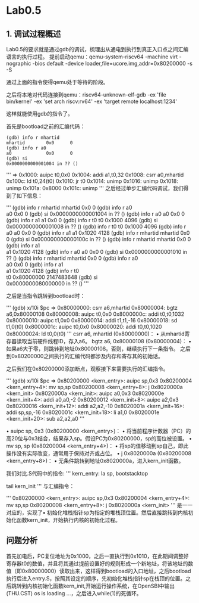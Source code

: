 # Lab0.5

## 1. 调试过程概述

Lab0.5的要求就是通过gdb的调试，梳理出从通电到执行到真正入口点之间汇编语言的执行过程。
提前启动qemu：qemu-system-riscv64 -machine virt -nographic -bios default -device loader,file=ucore.img,addr=0x80200000 -s -S

通过上面的指令使得qemu处于等待的阶段。

之后将本地对代码连接到qemu：riscv64-unknown-elf-gdb -ex 'file bin/kernel' -ex 'set arch riscv:rv64' -ex 'target remote localhost:1234'

这样就能使用gdb的指令了。

首先是bootload之前的汇编代码：


```
(gdb) info r mhartid
mhartid        0x0      0
(gdb) info r a0     
a0             0x0      0
(gdb) si
0x0000000000001004 in ?? ()
```

'''
=> 0x1000:      auipc   t0,0x0
   0x1004:      addi    a1,t0,32
   0x1008:      csrr    a0,mhartid
   0x100c:      ld      t0,24(t0)
   0x1010:      jr      t0
   0x1014:      unimp
   0x1016:      unimp
   0x1018:      unimp
   0x101a:      0x8000
   0x101c:      unimp
'''
之后经过单步汇编代码调试，我们得到了如下信息：


'''
(gdb) info r mhartid
mhartid        0x0      0
(gdb) info r a0     
a0             0x0      0
(gdb) si
0x0000000000001004 in ?? ()
(gdb) info r a0
a0             0x0      0
(gdb) info r a1
a1             0x0      0
(gdb) info r t0
t0             0x1000   4096
(gdb) si
0x0000000000001008 in ?? ()
(gdb) info r t0
t0             0x1000   4096
(gdb) info r a0
a0             0x0      0
(gdb) info r a1
a1             0x1020   4128
(gdb) info r mhartid
mhartid        0x0      0
(gdb) si
0x000000000000100c in ?? ()
(gdb) info r mhartid
mhartid        0x0      0
(gdb) info r a1     
a1             0x1020   4128
(gdb) info r a0
a0             0x0      0
(gdb) si
0x0000000000001010 in ?? ()
(gdb) info r mhartid
mhartid        0x0      0
(gdb) info r a0     
a0             0x0      0
(gdb) info r a1     
a1             0x1020   4128
(gdb) info r t0     
t0             0x80000000       2147483648
(gdb) si       
0x0000000080000000 in ?? ()
'''


之后是当指令跳转到bootload时：

'''
(gdb) x/10i $pc
=> 0x80000000:  csrr    a6,mhartid
   0x80000004:  bgtz    a6,0x80000108
   0x80000008:  auipc   t0,0x0
   0x8000000c:  addi    t0,t0,1032
   0x80000010:  auipc   t1,0x0
   0x80000014:  addi    t1,t1,-16
   0x80000018:  sd      t1,0(t0)
   0x8000001c:  auipc   t0,0x0
   0x80000020:  addi    t0,t0,1020
   0x80000024:  ld      t0,0(t0)
'''
csrr a6, mhartid (0x80000000)：
•	从mhartid寄存器读取当前硬件线程ID，存入a6。
bgtz a6, 0x80000108 (0x80000004)：
•	如果a6大于零，则跳转到地址0x80000108。否则，继续执行下一条指令。
之后到0x80200000之间执行的汇编代码都涉及内存和寄存其的初始话。


之后我们在0x80200000添加断点，观察接下来需要执行的汇编指令。

'''
(gdb) x/10i $pc
=> 0x80200000 <kern_entry>:     auipc   sp,0x3
   0x80200004 <kern_entry+4>:   mv      sp,sp
   0x80200008 <kern_entry+8>:   j       0x8020000a <kern_init>
   0x8020000a <kern_init>:      auipc   a0,0x3
   0x8020000e <kern_init+4>:    addi    a0,a0,-2
   0x80200012 <kern_init+8>:    auipc   a2,0x3
   0x80200016 <kern_init+12>:   addi    a2,a2,-10
   0x8020001a <kern_init+16>:   addi    sp,sp,-16
   0x8020001c <kern_init+18>:   li      a1,0
   0x8020001e <kern_init+20>:   sub     a2,a2,a0
'''

•  auipc sp, 0x3 (0x80200000 <kern_entry>)：
•	将当前程序计数器（PC）的高20位与0x3结合，结果存入sp。假设PC为0x80200000，sp的高位被设置。
•  mv sp, sp (0x80200004 <kern_entry+4>)：
•	将sp的值移动到sp自己，即此操作没有实际改变，通常用于保持对齐或占位。
•  j 0x8020000a (0x80200008 <kern_entry+8>)：
•	无条件跳转到地址0x8020000a，进入kern_init函数。


我们对比.S代码中的指令:
'''
kern_entry:
    la sp, bootstacktop

tail kern_init
'''
与汇编指令：

'''
0x80200000 <kern_entry>:     auipc   sp,0x3
   0x80200004 <kern_entry+4>:   mv      sp,sp
   0x80200008 <kern_entry+8>:   j       0x8020000a <kern_init>
'''
是一一对应的，实现了•  初始化堆栈指针sp为指定的堆栈顶位置。然后直接跳转到内核初始化函数kern_init，开始执行内核的初始化过程。


## 问题分析
首先加电后，PC复位地址为0x1000，之后一直执行到0x1010，在此期间调整好寄存器t0的数值，并且将其通过提前设置好的规则形成一个新地址，将该地址的数值（即0x80000000）读取出来，这样得到bootload的入口地址，之后bootload执行后进入entry.S，按照其设定的顺序，先初始化堆栈指针sp在栈顶的位置。之后跳转到内核初始化函数kern_init,开始运行操作系统，在OpenSBI中输出(THU.CST) os is loading ...，之后进入while(1)的死循环。
